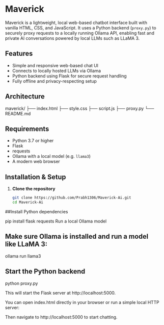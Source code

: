 # Maverick

Maverick is a lightweight, local web-based chatbot interface built with vanilla HTML, CSS, and JavaScript. It uses a Python backend (`proxy.py`) to securely proxy requests to a locally running Ollama API, enabling fast and private AI conversations powered by local LLMs such as LLaMA 3.

## Features

- Simple and responsive web-based chat UI
- Connects to locally hosted LLMs via Ollama
- Python backend using Flask for secure request handling
- Fully offline and privacy-respecting setup

## Architecture

maverick/
├── index.html 
├── style.css 
├── script.js 
├── proxy.py
└── README.md


## Requirements

- Python 3.7 or higher
- Flask
- requests
- Ollama with a local model (e.g. `llama3`)
- A modern web browser

## Installation & Setup

1. **Clone the repository**

   ```bash
   git clone https://github.com/Prabh1306/Maverick-Ai.git
   cd Maverick-Ai

##Install Python dependencies

pip install flask requests
Run a local Ollama model

## Make sure Ollama is installed and run a model like LLaMA 3:

ollama run llama3


## Start the Python backend

python proxy.py


This will start the Flask server at http://localhost:5000.



You can open index.html directly in your browser or run a simple local HTTP server:

Then navigate to http://localhost:5000 to start chatting.
